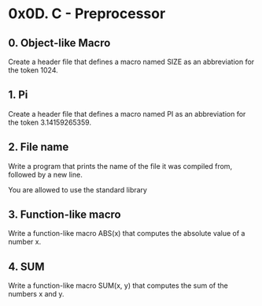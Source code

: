 # 0x0D. C - Preprocessor

## 0. Object-like Macro
Create a header file that defines a macro named SIZE as an abbreviation for the token 1024.

## 1. Pi
Create a header file that defines a macro named PI as an abbreviation for the token 3.14159265359.

## 2. File name
Write a program that prints the name of the file it was compiled from, followed by a new line.

You are allowed to use the standard library

## 3. Function-like macro
Write a function-like macro ABS(x) that computes the absolute value of a number x.

## 4. SUM
Write a function-like macro SUM(x, y) that computes the sum of the numbers x and y.

